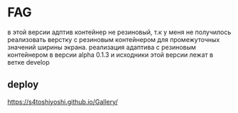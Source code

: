 # FAG

в этой версии адптив контейнер не резиновый, т.к у меня не получилось реализовать верстку с резиновым контейнером для промежуточных значений ширины экрана.
реализация адаптива с резиновым контейнером в версии alpha 0.1.3 и исходники этой версии лежат в ветке develop

## deploy

https://s4toshiyoshi.github.io/Gallery/
